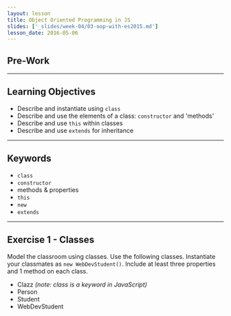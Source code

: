```yaml
---
layout: lesson
title: Object Oriented Programming in JS
slides: ['_slides/week-04/03-oop-with-es2015.md']
lesson_date: 2016-05-06
---
```


## Pre-Work



---


## Learning Objectives

- Describe and instantiate using `class`
- Describe and use the elements of a class: `constructor` and 'methods'
- Describe and use `this` within classes
- Describe and use `extends` for inheritance

---

## Keywords

- `class`
- `constructor`
- methods & properties
- `this`
- `new`
- `extends`

---

## Exercise 1 - Classes

Model the classroom using classes. Use the following classes. Instantiate your classmates as `new WebDevStudent()`. Include at least three properties and 1 method on each class.

- Clazz *(note: class is a keyword in JavaScript)*
- Person
- Student
- WebDevStudent
